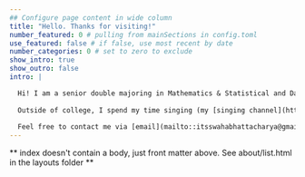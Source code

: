 ```yaml
---
## Configure page content in wide column
title: "Hello. Thanks for visiting!"
number_featured: 0 # pulling from mainSections in config.toml
use_featured: false # if false, use most recent by date
number_categories: 0 # set to zero to exclude
show_intro: true
show_outro: false
intro: |

  Hi! I am a senior double majoring in Mathematics & Statistical and Data Sciences at Smith College, a historically all women's college in Northampton, Massachusetts. I enjoy learning about data science, statistics, application of mathematical methods, quantitative research, and machine learning methods, among other things. You can learn more about my projects by visiting the [projects](/project/) tab or viewing my [GitHub profile](https://github.com/Swaha294). 
  
  Outside of college, I spend my time singing (my [singing channel](https://www.instagram.com/swa_laalaalaa/)), making LEGO models, reading, learning new instruments, and learning new things.
  
  Feel free to contact me via [email](mailto::itsswahabhattacharya@gmail.com) or on [LinkedIn](https://www.linkedin.com/in/swaha294/)!
---
```


** index doesn't contain a body, just front matter above.
See about/list.html in the layouts folder **